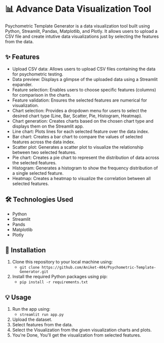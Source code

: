 # 📊 Advance Data Visualization Tool

Psychometric Template Generator is a data visualization tool built using Python, Streamlit, Pandas, Matplotlib, and Plotly. It allows users to upload a CSV file and create intutive data visualizations just by selecting the features from the data.

## ✨ Features

- Upload CSV data: Allows users to upload CSV files containing the data for psychometric testing.
- Data preview: Displays a glimpse of the uploaded data using a Streamlit expander.
- Feature selection: Enables users to choose specific features (columns) for comparison in the charts.
- Feature validation: Ensures the selected features are numerical for visualization.
- Chart selection: Provides a dropdown menu for users to select the desired chart type (Line, Bar, Scatter, Pie, Histogram, Heatmap).
- Chart generation: Creates charts based on the chosen chart type and displays them on the Streamlit app.
- Line chart: Plots lines for each selected feature over the data index.
- Bar chart: Creates a bar chart to compare the values of selected features across the data index.
- Scatter plot: Generates a scatter plot to visualize the relationship between two selected features.
- Pie chart: Creates a pie chart to represent the distribution of data across the selected features.
- Histogram: Generates a histogram to show the frequency distribution of a single selected feature.
- Heatmap: Creates a heatmap to visualize the correlation between all selected features.

## 🛠️ Technologies Used

- Python
- Streamlit
- Pands
- Matplotlib
- Plotly

## 🚀 Installation

1. Clone this repository to your local machine using:
   - `git clone https://github.com/Aniket-404/Psychometric-Template-Generator.git`
2. Install the required Python packages using pip:
   - `pip install -r requirements.txt`

## 💡 Usage

1. Run the app using:
   - `streamlit run app.py`
2. Upload the dataset.
3. Select features from the data.
4. Select the Visualization from the given visualization charts and plots.
5. You're Done, You'll get the visualization from selected features.

